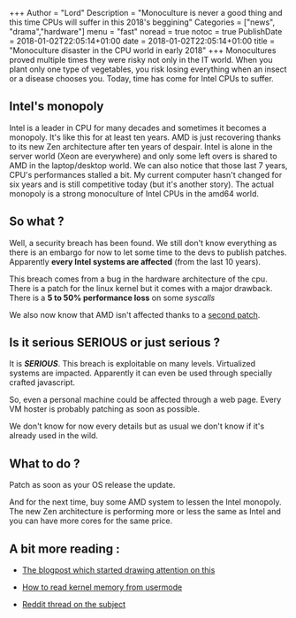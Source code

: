 +++
Author = "Lord"
Description = "Monoculture is never a good thing and this time CPUs will suffer in this 2018's beggining"
Categories = ["news", "drama","hardware"]
menu = "fast"
noread = true
notoc = true
PublishDate = 2018-01-02T22:05:14+01:00
date = 2018-01-02T22:05:14+01:00
title = "Monoculture disaster in the CPU world in early 2018"
+++
Monocultures proved multiple times they were risky not only in the IT world. When you plant only one type of vegetables, you risk losing everything when an insect or a disease chooses you. Today, time has come for Intel CPUs to suffer.

## Intel's monopoly
Intel is a leader in CPU for many decades and sometimes it becomes a monopoly. It's like this for at least ten years. AMD is just recovering thanks to its new Zen architecture after ten years of despair. Intel is alone in the server world (Xeon are everywhere) and only some left overs is shared to AMD in the laptop/desktop world. We can also notice that those last 7 years, CPU's performances stalled a bit. My current computer hasn't changed for six years and is still competitive today (but it's another story). The actual monopoly is a strong monoculture of Intel CPUs in the amd64 world.

## So what ?
Well, a security breach has been found. We still don't know everything as there is an embargo for now to let some time to the devs to publish patches. Apparently **every Intel systems are affected** (from the last 10 years).

This breach comes from a bug in the hardware architecture of the cpu. There is a patch for the linux kernel but it comes with a major drawback. There is a **5 to 50% performance loss** on some *syscalls*

We also now know that AMD isn't affected thanks to a [second patch](https://lkml.org/lkml/2017/12/27/2).

## Is it serious SERIOUS or just serious ?
It is ***SERIOUS***. This breach is exploitable on many levels. Virtualized systems are impacted. Apparently it can even be used through specially crafted javascript.

So, even a personal machine could be affected through a web page. Every VM hoster is probably patching as soon as possible.

We don't know for now every details but as usual we don't know if it's already used in the wild.

## What to do ?
Patch as soon as your OS release the update.

And for the next time, buy some AMD system to lessen the Intel monopoly. The new Zen architecture is performing more or less the same as Intel and you can have more cores for the same price.

## A bit more reading :

  - [The blogpost which started drawing attention on this](http://pythonsweetness.tumblr.com/post/169166980422/the-mysterious-case-of-the-linux-page-table)

  - [How to read kernel memory from usermode](https://cyber.wtf/2017/07/28/negative-result-reading-kernel-memory-from-user-mode/)

  - [Reddit thread on the subject](https://www.reddit.com/r/sysadmin/comments/7nl8r0/intel_bug_incoming/)
